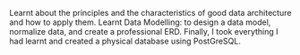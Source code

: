Learnt about the principles and the characteristics of good data architecture and how to apply them. 
Learnt Data Modelling: to design a data model, normalize data, and create a professional ERD. 
Finally, I took everything I had learnt and created a physical database using PostGreSQL.

